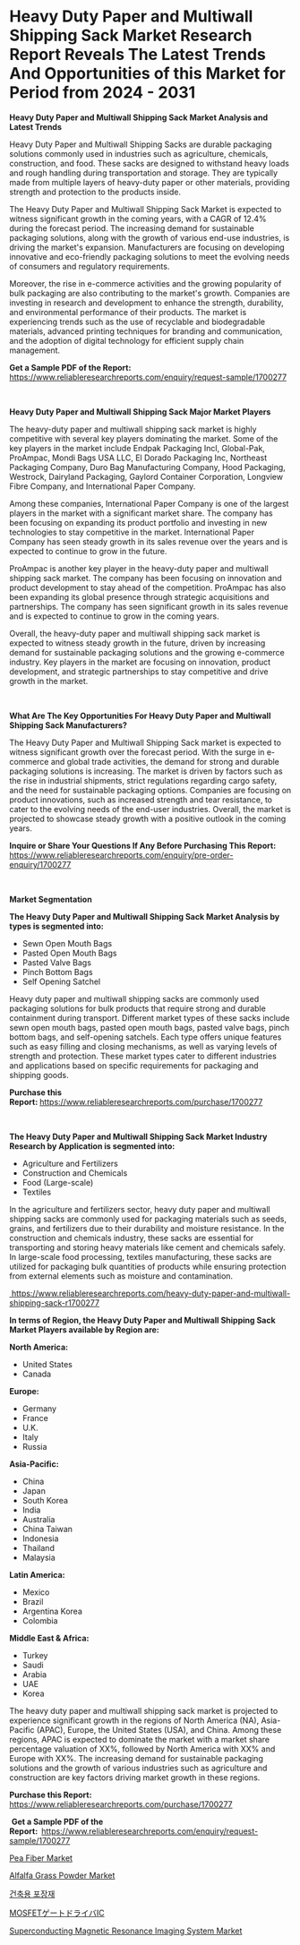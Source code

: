 <p><h1>Heavy Duty Paper and Multiwall Shipping Sack Market Research Report Reveals The Latest Trends And Opportunities of this Market for Period from 2024 - 2031</h1></p><p><strong>Heavy Duty Paper and Multiwall Shipping Sack Market Analysis and Latest Trends</strong></p>
<p><p>Heavy Duty Paper and Multiwall Shipping Sacks are durable packaging solutions commonly used in industries such as agriculture, chemicals, construction, and food. These sacks are designed to withstand heavy loads and rough handling during transportation and storage. They are typically made from multiple layers of heavy-duty paper or other materials, providing strength and protection to the products inside.</p><p>The Heavy Duty Paper and Multiwall Shipping Sack Market is expected to witness significant growth in the coming years, with a CAGR of 12.4% during the forecast period. The increasing demand for sustainable packaging solutions, along with the growth of various end-use industries, is driving the market's expansion. Manufacturers are focusing on developing innovative and eco-friendly packaging solutions to meet the evolving needs of consumers and regulatory requirements.</p><p>Moreover, the rise in e-commerce activities and the growing popularity of bulk packaging are also contributing to the market's growth. Companies are investing in research and development to enhance the strength, durability, and environmental performance of their products. The market is experiencing trends such as the use of recyclable and biodegradable materials, advanced printing techniques for branding and communication, and the adoption of digital technology for efficient supply chain management.</p></p>
<p><strong>Get a Sample PDF of the Report:&nbsp;</strong> <a href="https://www.reliableresearchreports.com/enquiry/request-sample/1700277">https://www.reliableresearchreports.com/enquiry/request-sample/1700277</a></p>
<p>&nbsp;</p>
<p><strong>Heavy Duty Paper and Multiwall Shipping Sack Major Market Players</strong></p>
<p><p>The heavy-duty paper and multiwall shipping sack market is highly competitive with several key players dominating the market. Some of the key players in the market include Endpak Packaging Incl, Global-Pak, ProAmpac, Mondi Bags USA LLC, El Dorado Packaging Inc, Northeast Packaging Company, Duro Bag Manufacturing Company, Hood Packaging, Westrock, Dairyland Packaging, Gaylord Container Corporation, Longview Fibre Company, and International Paper Company.</p><p>Among these companies, International Paper Company is one of the largest players in the market with a significant market share. The company has been focusing on expanding its product portfolio and investing in new technologies to stay competitive in the market. International Paper Company has seen steady growth in its sales revenue over the years and is expected to continue to grow in the future.</p><p>ProAmpac is another key player in the heavy-duty paper and multiwall shipping sack market. The company has been focusing on innovation and product development to stay ahead of the competition. ProAmpac has also been expanding its global presence through strategic acquisitions and partnerships. The company has seen significant growth in its sales revenue and is expected to continue to grow in the coming years.</p><p>Overall, the heavy-duty paper and multiwall shipping sack market is expected to witness steady growth in the future, driven by increasing demand for sustainable packaging solutions and the growing e-commerce industry. Key players in the market are focusing on innovation, product development, and strategic partnerships to stay competitive and drive growth in the market.</p></p>
<p>&nbsp;</p>
<p><strong>What Are The Key Opportunities For Heavy Duty Paper and Multiwall Shipping Sack Manufacturers?</strong></p>
<p><p>The Heavy Duty Paper and Multiwall Shipping Sack market is expected to witness significant growth over the forecast period. With the surge in e-commerce and global trade activities, the demand for strong and durable packaging solutions is increasing. The market is driven by factors such as the rise in industrial shipments, strict regulations regarding cargo safety, and the need for sustainable packaging options. Companies are focusing on product innovations, such as increased strength and tear resistance, to cater to the evolving needs of the end-user industries. Overall, the market is projected to showcase steady growth with a positive outlook in the coming years.</p></p>
<p><strong>Inquire or Share Your Questions If Any Before Purchasing This Report:</strong> <a href="https://www.reliableresearchreports.com/enquiry/pre-order-enquiry/1700277">https://www.reliableresearchreports.com/enquiry/pre-order-enquiry/1700277</a></p>
<p>&nbsp;</p>
<p><strong>Market Segmentation</strong></p>
<p><strong>The Heavy Duty Paper and Multiwall Shipping Sack Market Analysis by types is segmented into:</strong></p>
<p><ul><li>Sewn Open Mouth Bags</li><li>Pasted Open Mouth Bags</li><li>Pasted Valve Bags</li><li>Pinch Bottom Bags</li><li>Self Opening Satchel</li></ul></p>
<p><p>Heavy duty paper and multiwall shipping sacks are commonly used packaging solutions for bulk products that require strong and durable containment during transport. Different market types of these sacks include sewn open mouth bags, pasted open mouth bags, pasted valve bags, pinch bottom bags, and self-opening satchels. Each type offers unique features such as easy filling and closing mechanisms, as well as varying levels of strength and protection. These market types cater to different industries and applications based on specific requirements for packaging and shipping goods.</p></p>
<p><strong>Purchase this Report:&nbsp;</strong><a href="https://www.reliableresearchreports.com/purchase/1700277">https://www.reliableresearchreports.com/purchase/1700277</a></p>
<p>&nbsp;</p>
<p><strong>The Heavy Duty Paper and Multiwall Shipping Sack Market Industry Research by Application is segmented into:</strong></p>
<p><ul><li>Agriculture and Fertilizers​</li><li>Construction and Chemicals</li><li>Food (Large-scale)</li><li>Textiles​</li></ul></p>
<p><p>In the agriculture and fertilizers sector, heavy duty paper and multiwall shipping sacks are commonly used for packaging materials such as seeds, grains, and fertilizers due to their durability and moisture resistance. In the construction and chemicals industry, these sacks are essential for transporting and storing heavy materials like cement and chemicals safely. In large-scale food processing, textiles manufacturing, these sacks are utilized for packaging bulk quantities of products while ensuring protection from external elements such as moisture and contamination.</p></p>
<p><a href="https://www.reliableresearchreports.com/heavy-duty-paper-and-multiwall-shipping-sack-r1700277">&nbsp;https://www.reliableresearchreports.com/heavy-duty-paper-and-multiwall-shipping-sack-r1700277</a></p>
<p><strong>In terms of Region, the Heavy Duty Paper and Multiwall Shipping Sack Market Players available by Region are:</strong></p>
<p>
    <p> <strong> North America: </strong>
        <ul>
            <li>United States</li>
            <li>Canada</li>
        </ul>
        </p> 
    <p> <strong> Europe: </strong>
        <ul>
            <li>Germany</li>
            <li>France</li>
            <li>U.K.</li>
            <li>Italy</li>
            <li>Russia</li>
        </ul>
        </p> 
    <p> <strong> Asia-Pacific: </strong>
        <ul>
            <li>China</li>
            <li>Japan</li>
            <li>South Korea</li>
            <li>India</li>
            <li>Australia</li>
            <li>China Taiwan</li>
            <li>Indonesia</li>
            <li>Thailand</li>
            <li>Malaysia</li>
        </ul>
        </p> 
    <p> <strong> Latin America: </strong>
        <ul>
            <li>Mexico</li>
            <li>Brazil</li>
            <li>Argentina Korea</li>
            <li>Colombia</li>
        </ul>
        </p> 
    <p> <strong> Middle East & Africa: </strong>
        <ul>
            <li>Turkey</li>
            <li>Saudi</li>
            <li>Arabia</li>
            <li>UAE</li>
            <li>Korea</li>
        </ul>
    </p>
    </p>
<p><p>The heavy duty paper and multiwall shipping sack market is projected to experience significant growth in the regions of North America (NA), Asia-Pacific (APAC), Europe, the United States (USA), and China. Among these regions, APAC is expected to dominate the market with a market share percentage valuation of XX%, followed by North America with XX% and Europe with XX%. The increasing demand for sustainable packaging solutions and the growth of various industries such as agriculture and construction are key factors driving market growth in these regions.</p></p>
<p><strong>Purchase this Report: </strong><a href="https://www.reliableresearchreports.com/purchase/1700277">https://www.reliableresearchreports.com/purchase/1700277</a></p>
<p>&nbsp;<strong>Get a Sample PDF of the Report:&nbsp;&nbsp;</strong><a href="https://www.reliableresearchreports.com/enquiry/request-sample/1700277">https://www.reliableresearchreports.com/enquiry/request-sample/1700277</a></p>
<p><strong></strong></p>
<p><p><a href="https://issuu.com/reportprime-2/docs/pea-fiber-market-size-2030.pptx">Pea Fiber Market</a></p><p><a href="https://issuu.com/reportprime-2/docs/alfalfa-grass-powder-market-size-2030.pptx">Alfalfa Grass Powder Market</a></p><p><a href="https://github.com/ahmadrevanz10/Market-Research-Report-List-1/blob/main/1804053109233.md">건축용 포장재</a></p><p><a href="https://github.com/LeoraEber/Market-Research-Report-List-1/blob/main/8151168123902.md">MOSFETゲートドライバIC</a></p><p><a href="https://github.com/EveKerluke2023/Market-Research-Report-List-1/blob/main/superconducting-magnetic-resonance-imaging-system-market.md">Superconducting Magnetic Resonance Imaging System Market</a></p></p>